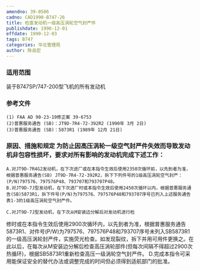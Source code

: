 ```yaml
---
amendno: 39-0506
cadno: CAD1990-B747-26
title: 检查发动机一级高压涡轮空气封严件
publishdate: 1990-12-01
effdate: 1990-12-03
tags: B747
categories: 华北管理局
author: 陈岳宏
---
```


### 适用范围 
装于B747SP/747-200型飞机的所有发动机

<!--more-->
### 参考文件
    (1) FAA AD 90-23-19修正案 39-6753
    (2)普惠服务通告 (SB)：JT9D-7R4-72-392R2 (1990年 3月 2日) 
    (3)普惠服务通告 (SB)：5873R1 (1989年 12月 21日)

### 原因、措施和规定     为防止因高压涡轮一级空气封严件失效而导致发动机非包容性损坏，要求对所有影响的发动机完成下述工作： 
    A.对JT9D-7R4G2发动机，在下次进厂或在本指令生效后使用2350次循环前，以先到者为准，根据普惠服务通告(SB) JT9D-7R4-72-392R2，拆下下列件号的1级高压涡轮空气封严：(P/N)797576、797576P48、793707和793707P48。 
    B.对JT9D-7J型发动机，在下次进厂时或本指令生效后使用2450次循环以内，根据普惠服务通告(SB)5873R1，拆下件号(P/N)为797576、797576P48和793707序号已列入上述服务通告表1-3的1级高压涡轮空气封严件。 

    C.对JT9D-7J型发动机，在下次从M安装边分解后对发动机进行检
  
修时或在本指令生效后使用2900次循环内，以先到者为准，根据普惠服务通告5873R1、对件号(P/W)为797576、797576P48和793707序号未列入SB5873R1的一级高压涡轮封严件，实施荧光检查。如发现裂纹，拆下并用可用件更换之。在此以后，在每次从M安装边分解后检查高压涡轮部件(但每次间隔不得超过2900次热循环)，根据SB5873R1重新检查高压一级涡轮空气封严件。 
    D.完成本指令可采用能保证安全的替代办法或调整完成的时间但必须得到适航部门的批准。
